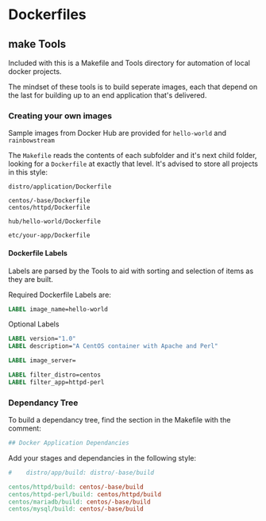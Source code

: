# Dockerfiles

## make Tools

Included with this is a Makefile and Tools directory for automation of local docker projects.

The mindset of these tools is to build seperate images, each that depend on the last for building up to an end application that's delivered.

### Creating your own images

Sample images from Docker Hub are provided for `hello-world` and `rainbowstream`

The `Makefile` reads the contents of each subfolder and it's next child folder, looking for a `Dockerfile` at exactly that level. It's advised to store all projects in this style:

```
distro/application/Dockerfile

centos/-base/Dockerfile
centos/httpd/Dockerfile

hub/hello-world/Dockerfile

etc/your-app/Dockerfile
```

#### Dockerfile Labels

Labels are parsed by the Tools to aid with sorting and selection of items as they are built.

Required Dockerfile Labels are:

```dockerfile
LABEL image_name=hello-world
```

Optional Labels

```dockerfile
LABEL version="1.0"
LABEL description="A CentOS container with Apache and Perl"

LABEL image_server=

LABEL filter_distro=centos
LABEL filter_app=httpd-perl
```

### Dependancy Tree

To build a dependancy tree, find the section in the Makefile with the comment:

```makefile
## Docker Application Dependancies
```

Add your stages and dependancies in the following style:

```makefile
#    distro/app/build: distro/-base/build

centos/httpd/build: centos/-base/build
centos/httpd-perl/build: centos/httpd/build
centos/mariadb/build: centos/-base/build
centos/mysql/build: centos/-base/build
```
